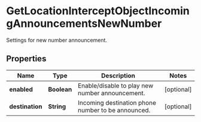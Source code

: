 

# GetLocationInterceptObjectIncomingAnnouncementsNewNumber

Settings for new number announcement.

## Properties

| Name | Type | Description | Notes |
|------------ | ------------- | ------------- | -------------|
|**enabled** | **Boolean** | Enable/disable to play new number announcement. |  [optional] |
|**destination** | **String** | Incoming destination phone number to be announced. |  [optional] |




